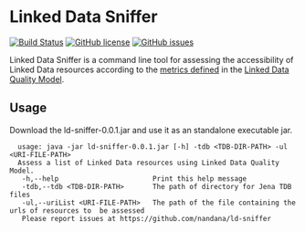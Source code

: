 Linked Data Sniffer
===================
[![Build Status](https://travis-ci.org/ldp4j/ldp4j.svg?branch=master)](https://travis-ci.org/ldp4j/ldp4j)
[![GitHub license](https://img.shields.io/badge/license-Apache%202-blue.svg)](https://raw.githubusercontent.com/nandana/ld-sniffer/master/LICENSE)
[![GitHub issues](https://img.shields.io/github/issues/nandana/ld-sniffer.svg)](https://github.com/nandana/ld-sniffer/issues)


Linked Data Sniffer is a command line tool for assessing the accessibility of Linked Data resources according to
the [metrics defined](http://delicias.dia.fi.upm.es/LDQM/index.php/Accessibility) in the
[Linked Data Quality Model](http://www.linkeddata.es/ontology/ldq#).


## Usage

Download the ld-sniffer-0.0.1.jar and use it as an standalone executable jar.
```
  usage: java -jar ld-sniffer-0.0.1.jar [-h] -tdb <TDB-DIR-PATH> -ul <URI-FILE-PATH>
  Assess a list of Linked Data resources using Linked Data Quality Model.
   -h,--help                       Print this help message
   -tdb,--tdb <TDB-DIR-PATH>       The path of directory for Jena TDB files
   -ul,--uriList <URI-FILE-PATH>   The path of the file containing the urls of resources to  be assessed
   Please report issues at https://github.com/nandana/ld-sniffer
```



